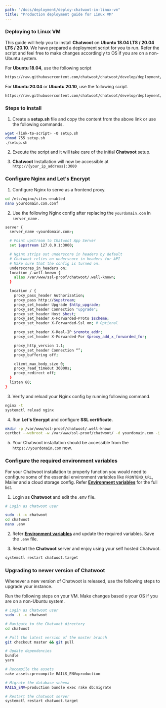 ```yaml
---
path: "/docs/deployment/deploy-chatwoot-in-linux-vm"
title: "Production deployment guide for Linux VM"
---
```


### Deploying to Linux VM

This guide will help you to install **Chatwoot** on **Ubuntu 18.04 LTS / 20.04 LTS / 20.10**. We have prepared a deployment script for you to run. Refer the script and feel free to make changes accordingly to OS if you are on a non-Ubuntu system.

For **Ubuntu 18.04**, use the following script

```bash
https://raw.githubusercontent.com/chatwoot/chatwoot/develop/deployment/setup_18.04.sh
```

For **Ubuntu 20.04** or **Ubuntu 20.10**, use the following script.

```bash
https://raw.githubusercontent.com/chatwoot/chatwoot/develop/deployment/setup_20.04.sh
```

### Steps to install

1. Create a **setup.sh** file and copy the content from the above link or use the following commands.

```bash
wget <link-to-script> -O setup.sh
chmod 755 setup.sh
./setup.sh
```

2. Execute the script and it will take care of the initial **Chatwoot** setup.

3. **Chatwoot** Installation will now be accessible at `http://{your_ip_address}:3000`

### Configure Nginx and **Let's Encrypt**

1. Configure Nginx to serve as a frontend proxy.

```bash
cd /etc/nginx/sites-enabled
nano yourdomain.com.conf
```

2. Use the following Nginx config after replacing the `yourdomain.com` in `server_name` .

```bash
server {
  server_name <yourdomain.com>;

  # Point upstream to Chatwoot App Server
  set $upstream 127.0.0.1:3000;

  # Nginx strips out underscore in headers by default
  # Chatwoot relies on underscore in headers for API
  # Make sure that the config is turned on.
  underscores_in_headers on;
  location /.well-known {
    alias /var/www/ssl-proof/chatwoot/.well-known;
  }

  location / {
    proxy_pass_header Authorization;
    proxy_pass http://$upstream;
    proxy_set_header Upgrade $http_upgrade;
    proxy_set_header Connection "upgrade";
    proxy_set_header Host $host;
    proxy_set_header X-Forwarded-Proto $scheme;
    proxy_set_header X-Forwarded-Ssl on; # Optional

    proxy_set_header X-Real-IP $remote_addr;
    proxy_set_header X-Forwarded-For $proxy_add_x_forwarded_for;

    proxy_http_version 1.1;
    proxy_set_header Connection “”;
    proxy_buffering off;

    client_max_body_size 0;
    proxy_read_timeout 36000s;
    proxy_redirect off;
  }
  listen 80;
}
```

3. Verify and reload your Nginx config by running following command.

```bash
nginx -t
systemctl reload nginx
```

4. Run **Let's Encrypt** and configure **SSL certificate**.

```bash
mkdir -p /var/www/ssl-proof/chatwoot/.well-known
certbot --webroot -w /var/www/ssl-proof/chatwoot/ -d yourdomain.com -i nginx
```

5. Your Chatwoot installation should be accessible from the `https://yourdomain.com` now.

### Configure the required environment variables

For your Chatwoot installation to properly function you would need to configure some of the essential environment variables like `FRONTEND_URL`, Mailer and a cloud storage config. Refer **[Environment variables](https://www.chatwoot.com/docs/environment-variables)** for the full list.

1. Login as **Chatwoot** and edit the .env file.

```bash
# Login as chatwoot user

sudo -i -u chatwoot
cd chatwoot
nano .env
```

2. Refer **[Environment variables](https://www.chatwoot.com/docs/environment-variables)** and update the required variables. Save the `.env` file.

3. Restart the **Chatwoot** server and enjoy using your self hosted Chatwoot.

```bash
systemctl restart chatwoot.target
```

### Upgrading to newer version of Chatwoot

Whenever a new version of Chatwoot is released, use the following steps to upgrade your instance.

Run the following steps on your VM. Make changes based o your OS if you are on a non-Ubuntu system.

```bash
# Login as Chatwoot user
sudo -i -u chatwoot

# Navigate to the Chatwoot directory
cd chatwoot

# Pull the latest version of the master branch
git checkout master && git pull

# Update dependencies
bundle
yarn

# Recompile the assets
rake assets:precompile RAILS_ENV=production

# Migrate the database schema
RAILS_ENV=production bundle exec rake db:migrate

# Restart the chatwoot server
systemctl restart chatwoot.target

```
